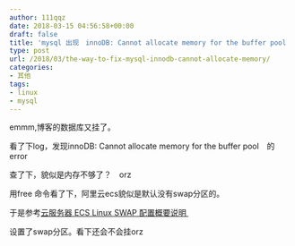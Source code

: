 ```yaml
---
author: 111qqz
date: 2018-03-15 04:56:58+00:00
draft: false
title: 'mysql 出现　innoDB: Cannot allocate memory for the buffer pool　的解决办法'
type: post
url: /2018/03/the-way-to-fix-mysql-innodb-cannot-allocate-memory/
categories:
- 其他
tags:
- linux
- mysql
---
```


emmm,博客的数据库又挂了。

看了下log，发现innoDB: Cannot allocate memory for the buffer pool　的error

查了下，貌似是内存不够了？　orz

用free 命令看了下，阿里云ecs貌似是默认没有swap分区的。

于是参考[云服务器 ECS Linux SWAP 配置概要说明  ](https://help.aliyun.com/knowledge_detail/42534.html)

设置了swap分区。看下还会不会挂orz


